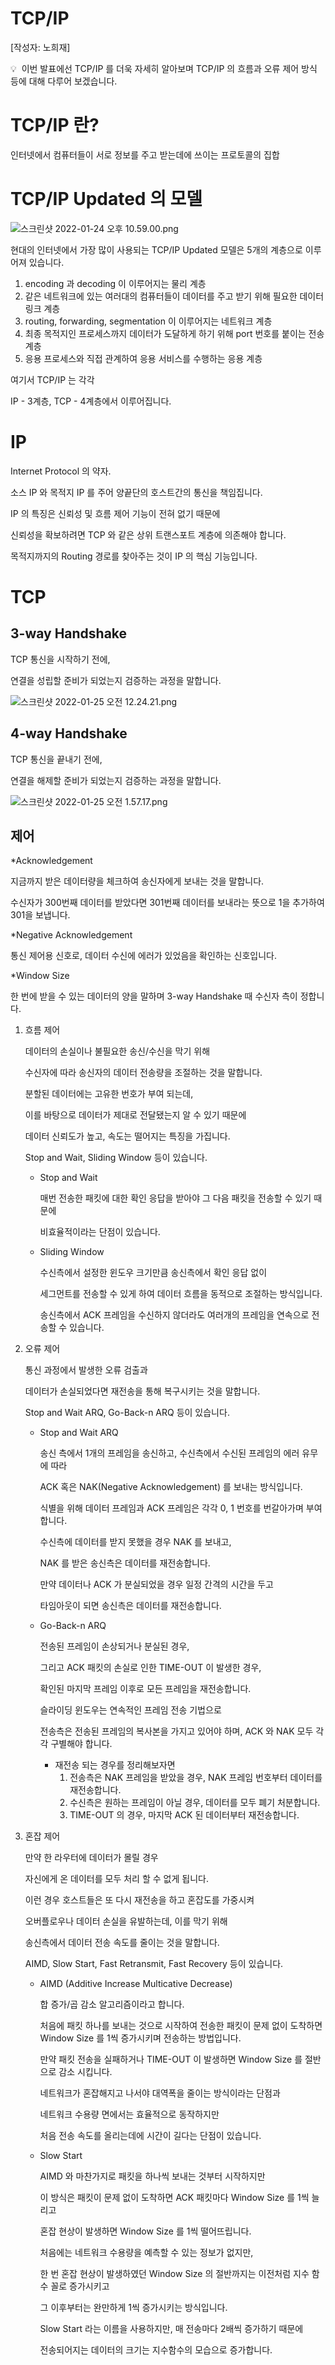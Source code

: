# TCP/IP

[작성자: 노희재]
   
💡   이번 발표에선 TCP/IP 를 더욱 자세히 알아보며
TCP/IP 의 흐름과 오류 제어 방식 등에 대해 다루어 보겠습니다.

# TCP/IP 란?

인터넷에서 컴퓨터들이 서로 정보를 주고 받는데에 쓰이는 프로토콜의 집합

# TCP/IP Updated 의 모델

![스크린샷 2022-01-24 오후 10.59.00.png](TCP%20IP%202e199fe4737940c982088f99cb4715ac/%E1%84%89%E1%85%B3%E1%84%8F%E1%85%B3%E1%84%85%E1%85%B5%E1%86%AB%E1%84%89%E1%85%A3%E1%86%BA_2022-01-24_%E1%84%8B%E1%85%A9%E1%84%92%E1%85%AE_10.59.00.png)

현대의 인터넷에서 가장 많이 사용되는 TCP/IP Updated 모델은 5개의 계층으로 이루어져 있습니다.

1. encoding 과 decoding 이 이루어지는 물리 계층
2. 같은 네트워크에 있는 여러대의 컴퓨터들이 데이터를 주고 받기 위해 필요한 데이터 링크 계층
3. routing, forwarding, segmentation 이 이루어지는 네트워크 계층
4. 최종 목적지인 프로세스까지 데이터가 도달하게 하기 위해 port 번호를 붙이는 전송 계층
5. 응용 프로세스와 직접 관계하여 응용 서비스를 수행하는 응용 계층

여기서 TCP/IP 는 각각

IP - 3계층, TCP - 4계층에서 이루어집니다.

# IP

Internet Protocol 의 약자.

소스 IP 와 목적지 IP 를 주어 양끝단의 호스트간의 통신을 책임집니다.

IP 의 특징은 신뢰성 및 흐름 제어 기능이 전혀 없기 때문에

신뢰성을 확보하려면 TCP 와 같은 상위 트랜스포트 계층에 의존해야 합니다.

목적지까지의 Routing 경로를 찾아주는 것이 IP 의 핵심 기능입니다.

# TCP

## 3-way Handshake

TCP 통신을 시작하기 전에,

연결을 성립할 준비가 되었는지 검증하는 과정을 말합니다.

![스크린샷 2022-01-25 오전 12.24.21.png](TCP%20IP%202e199fe4737940c982088f99cb4715ac/%E1%84%89%E1%85%B3%E1%84%8F%E1%85%B3%E1%84%85%E1%85%B5%E1%86%AB%E1%84%89%E1%85%A3%E1%86%BA_2022-01-25_%E1%84%8B%E1%85%A9%E1%84%8C%E1%85%A5%E1%86%AB_12.24.21.png)

## 4-way Handshake

TCP 통신을 끝내기 전에,

연결을 해제할 준비가 되었는지 검증하는 과정을 말합니다.

![스크린샷 2022-01-25 오전 1.57.17.png](TCP%20IP%202e199fe4737940c982088f99cb4715ac/%E1%84%89%E1%85%B3%E1%84%8F%E1%85%B3%E1%84%85%E1%85%B5%E1%86%AB%E1%84%89%E1%85%A3%E1%86%BA_2022-01-25_%E1%84%8B%E1%85%A9%E1%84%8C%E1%85%A5%E1%86%AB_1.57.17.png)

## 제어

*Acknowledgement

지금까지 받은 데이터량을 체크하여 송신자에게 보내는 것을 말합니다.

수신자가 300번째 데이터를 받았다면 301번째 데이터를 보내라는 뜻으로 1을 추가하여 301을 보냅니다.

*Negative Acknowledgement

통신 제어용 신호로, 데이터 수신에 에러가 있었음을 확인하는 신호입니다.

*Window Size

한 번에 받을 수 있는 데이터의 양을 말하며 3-way Handshake 때 수신자 측이 정합니다.

1. 흐름 제어
    
    데이터의 손실이나 불필요한 송신/수신을 막기 위해
    
    수신자에 따라 송신자의 데이터 전송량을 조절하는 것을 말합니다.
    
    분할된 데이터에는 고유한 번호가 부여 되는데,
    
    이를 바탕으로 데이터가 제대로 전달됐는지 알 수 있기 때문에
    
    데이터 신뢰도가 높고, 속도는 떨어지는 특징을 가집니다.
    
    Stop and Wait, Sliding Window 등이 있습니다.
    
    - Stop and Wait
        
        매번 전송한 패킷에 대한 확인 응답을 받아야 그 다음 패킷을 전송할 수 있기 때문에
        
        비효율적이라는 단점이 있습니다.
        
    - Sliding Window
        
        수신측에서 설정한 윈도우 크기만큼 송신측에서 확인 응답 없이
        
        세그먼트를 전송할 수 있게 하여 데이터 흐름을 동적으로 조절하는 방식입니다.
        
        송신측에서 ACK 프레임을 수신하지 않더라도 여러개의 프레임을 연속으로 전송할 수 있습니다.
        
    
2. 오류 제어
    
    통신 과정에서 발생한 오류 검출과
    
    데이터가 손실되었다면 재전송을 통해 복구시키는 것을 말합니다.
    
    Stop and Wait ARQ, Go-Back-n ARQ 등이 있습니다.
    
    - Stop and Wait ARQ
        
        송신 측에서 1개의 프레임을 송신하고, 수신측에서 수신된 프레임의 에러 유무에 따라
        
        ACK 혹은 NAK(Negative Acknowledgement) 를 보내는 방식입니다.
        
        식별을 위해 데이터 프레임과 ACK 프레임은 각각 0, 1 번호를 번갈아가며 부여합니다.
        
        수신측에 데이터를 받지 못했을 경우 NAK 를 보내고,
        
        NAK 를 받은 송신측은 데이터를 재전송합니다.
        
        만약 데이터나 ACK 가 분실되었을 경우 일정 간격의 시간을 두고
        
        타임아웃이 되면 송신측은 데이터를 재전송합니다.
        
    - Go-Back-n ARQ
        
        전송된 프레임이 손상되거나 분실된 경우,
        
        그리고 ACK 패킷의 손실로 인한 TIME-OUT 이 발생한 경우,
        
        확인된 마지막 프레임 이후로 모든 프레임을 재전송합니다.
        
        슬라이딩 윈도우는 연속적인 프레임 전송 기법으로
        
        전송측은 전송된 프레임의 복사본을 가지고 있어야 하며, ACK 와 NAK 모두 각각 구별해야 합니다.
        
        - 재전송 되는 경우를 정리해보자면
            1. 전송측은 NAK 프레임을 받았을 경우, NAK 프레임 번호부터 데이터를 재전송합니다.
            2. 수신측은 원하는 프레임이 아닐 경우, 데이터를 모두 폐기 처분합니다.
            3. TIME-OUT 의 경우, 마지막 ACK 된 데이터부터 재전송합니다.
        
3. 혼잡 제어
    
    만약 한 라우터에 데이터가 몰릴 경우
    
    자신에게 온 데이터를 모두 처리 할 수 없게 됩니다.
    
    이런 경우 호스트들은 또 다시 재전송을 하고 혼잡도를 가중시켜
    
    오버플로우나 데이터 손실을 유발하는데, 이를 막기 위해
    
    송신측에서 데이터 전송 속도를 줄이는 것을 말합니다.
    
    AIMD, Slow Start, Fast Retransmit, Fast Recovery 등이 있습니다.
    
    - AIMD (Additive Increase Multicative Decrease)
        
        합 증가/곱 감소 알고리즘이라고 합니다.
        
        처음에 패킷 하나를 보내는 것으로 시작하여 전송한 패킷이 문제 없이 도착하면 Window Size 를 1씩 증가시키며 전송하는 방법입니다.
        
        만약 패킷 전송을 실패하거나 TIME-OUT 이 발생하면 Window Size 를 절반으로 감소 시킵니다.
        
        네트워크가 혼잡해지고 나서야 대역폭을 줄이는 방식이라는 단점과
        
        네트워크 수용량 면에서는 효율적으로 동작하지만
        
        처음 전송 속도를 올리는데에 시간이 길다는 단점이 있습니다.
        
    - Slow Start
        
        AIMD 와 마찬가지로 패킷을 하나씩 보내는 것부터 시작하지만
        
        이 방식은 패킷이 문제 없이 도착하면 ACK 패킷마다 Window Size 를 1씩 늘리고
        
        혼잡 현상이 발생하면 Window Size 를 1씩 떨어뜨립니다.
        
        처음에는 네트워크 수용량을 예측할 수 있는 정보가 없지만,
        
        한 번 혼잡 현상이 발생하였던 Window Size 의 절반까지는 이전처럼 지수 함수 꼴로 증가시키고
        
        그 이후부터는 완만하게 1씩 증가시키는 방식입니다.
        
        Slow Start 라는 이름을 사용하지만, 매 전송마다 2배씩 증가하기 때문에
        
        전송되어지는 데이터의 크기는 지수함수의 모습으로 증가합니다.
